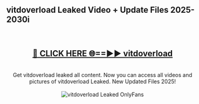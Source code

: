 <h2>vitdoverload Leaked Video + Update Files 2025- 2030i</h2>
<br>
<div align="center">
<h2><a href="https://libra.edu.pl?vitdoverload" rel="nofollow">🔴 CLICK HERE 🌐==►► vitdoverload</a></h2>
<br>
Get vitdoverload leaked all content. Now you can access all videos and pictures of vitdoverload Leaked. New Updated Files 2025!
<br>
<br>
<a href="https://libra.edu.pl?vitdoverload" rel="nofollow" data-target="animated-image.originalLink"><img src="https://i.ibb.co.com/WyWwxjT/player-gif2.gif" alt="vitdoverload Leaked OnlyFans" style="max-width: 100%; display: inline-block;" data-target="animated-image.originalImage"></a>
</div>
<br>